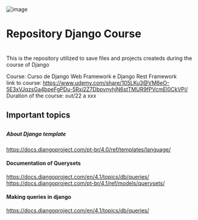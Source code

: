![image](https://user-images.githubusercontent.com/31780812/203091313-b37a038d-f849-4bc2-91e3-a54110c46b88.png)

# <h1>Repository Django Course<h1>
This is the repository utilized to save files and projects createds during the course of Django

Course: Curso de Django Web Framework e Django Rest Framework <br>
link to course: https://www.udemy.com/share/105LKu3@VM8eO-5E3xVJqzsGa4bpeFgPDu-5Rxi2Z7DbpvnyhjN6stTMUR9fPVcmEl0CkVPj/
Duration of the course: out/22 a xxx

## <h2>Important topics<h2>
##### About Django template
https://docs.djangoproject.com/pt-br/4.0/ref/templates/language/
#### Documentation of Querysets
https://docs.djangoproject.com/en/4.1/topics/db/queries/
https://docs.djangoproject.com/pt-br/4.1/ref/models/querysets/
#### Making queries in django
https://docs.djangoproject.com/en/4.1/topics/db/queries/
